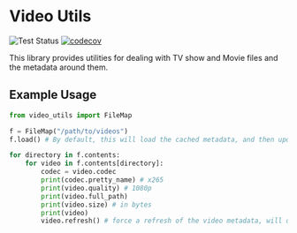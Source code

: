# Video Utils

![Test Status](https://github.com/justin8/video_utils/workflows/Tests/badge.svg?branch=master)
[![codecov](https://codecov.io/gh/justin8/video_utils/branch/master/graph/badge.svg)](https://codecov.io/gh/justin8/video_utils)

This library provides utilities for dealing with TV show and Movie files and the metadata around them.

## Example Usage

```python
from video_utils import FileMap

f = FileMap("/path/to/videos")
f.load() # By default, this will load the cached metadata, and then update files that have changed in size

for directory in f.contents:
    for video in f.contents[directory]:
        codec = video.codec
        print(codec.pretty_name) # x265
        print(video.quality) # 1080p
        print(video.full_path)
        print(video.size) # in bytes
        print(video)
        video.refresh() # force a refresh of the video metadata, will only occur if filesize has changed.
```
